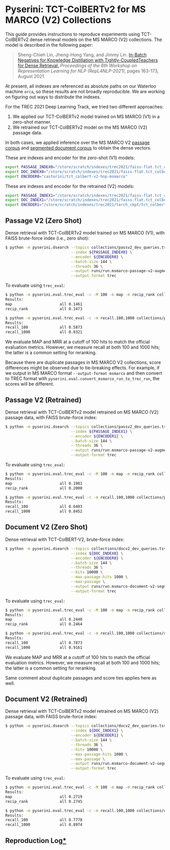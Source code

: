# Pyserini: TCT-ColBERTv2 for MS MARCO (V2) Collections

This guide provides instructions to reproduce experiments using TCT-ColBERTv2 dense retrieval models on the MS MARCO (V2) collections.
The model is described in the following paper:

> Sheng-Chieh Lin, Jheng-Hong Yang, and Jimmy Lin. [In-Batch Negatives for Knowledge Distillation with Tightly-CoupledTeachers for Dense Retrieval.](https://aclanthology.org/2021.repl4nlp-1.17/) _Proceedings of the 6th Workshop on Representation Learning for NLP (RepL4NLP-2021)_, pages 163-173, August 2021.

At present, all indexes are referenced as absolute paths on our Waterloo machine `orca`, so these results are not broadly reproducible.
We are working on figuring out ways to distribute the indexes.

For the TREC 2021 Deep Learning Track, we tried two different approaches:

1. We applied our TCT-ColBERTv2 model trained on MS MARCO (V1) in a zero-shot manner.
2. We retrained our TCT-ColBERTv2 model on the MS MARCO (V2) passage data.

In both cases, we applied inference over the MS MARCO V2 [passage corpus](https://github.com/castorini/anserini/blob/master/docs/experiments-msmarco-v2.md#passage-collection) and [segmented document corpus](https://github.com/castorini/anserini/blob/master/docs/experiments-msmarco-v2.md#document-collection-segmented) to obtain the dense vectors.

These are indexes and encoder for the zero-shot (V1) models:

```bash
export PASSAGE_INDEX0="/store/scratch/indexes/trec2021/faiss-flat.tct_colbert-v2-hnp.0shot.msmarco-passage-v2-augmented"
export DOC_INDEX0="/store/scratch/indexes/trec2021/faiss-flat.tct_colbert-v2-hnp.0shot.msmarco-doc-v2-segmented"
export ENCODER0="castorini/tct_colbert-v2-hnp-msmarco"
```

These are indexes and encoder for the retrained (V2) models:

```bash
export PASSAGE_INDEX1="/store/scratch/indexes/trec2021/faiss-flat.tct_colbert-v2-hnp.psg_v2_ft.msmarco-passage-v2-augmented"
export DOC_INDEX1="/store/scratch/indexes/trec2021/faiss-flat.tct_colbert-v2-hnp.psg_v2_ft.msmarco-doc-v2-segmented"
export ENCODER1="/store/scratch/indexes/trec2021/torch_ckpt/tct_colbert-v2-hnp-msmarco-hn-msmarcov2"
```

## Passage V2 (Zero Shot)

Dense retrieval with TCT-ColBERTv2 model trained on MS MARCO (V1), with FAISS brute-force index (i.e., zero shot):

```bash
$ python -m pyserini.dsearch --topics collections/passv2_dev_queries.tsv \
                             --index ${PASSAGE_INDEX0} \
                             --encoder ${ENCODER0} \
                             --batch-size 144 \
                             --threads 36 \
                             --output runs/run.msmarco-passage-v2-augmented.tct_colbert-v2-hnp.0shot.dev1.trec \
                             --output-format trec
```

To evaluate using `trec_eval`:

```bash
$ python -m pyserini.eval.trec_eval -c -M 100 -m map -m recip_rank collections/passv2_dev_qrels.tsv runs/run.msmarco-passage-v2-augmented.tct_colbert-v2-hnp.0shot.dev1.trec
Results:
map                   	all	0.1461
recip_rank            	all	0.1473

$ python -m pyserini.eval.trec_eval -c -m recall.100,1000 collections/passv2_dev_qrels.tsv runs/run.msmarco-passage-v2-augmented.tct_colbert-v2-hnp.0shot.dev1.trec
Results:
recall_100            	all	0.5873
recall_1000           	all	0.8321
```

We evaluate MAP and MRR at a cutoff of 100 hits to match the official evaluation metrics.
However, we measure recall at both 100 and 1000 hits; the latter is a common setting for reranking.

Because there are duplicate passages in MS MARCO V2 collections, score differences might be observed due to tie-breaking effects.
For example, if we output in MS MARCO format `--output-format msmarco` and then convert to TREC format with `pyserini.eval.convert_msmarco_run_to_trec_run`, the scores will be different.

## Passage V2 (Retrained)

Dense retrieval with TCT-ColBERTv2 model retrained on MS MARCO (V2) passage data, with FAISS brute-force index:

```bash
$ python -m pyserini.dsearch --topics collections/passv2_dev_queries.tsv \
                             --index ${PASSAGE_INDEX1} \
                             --encoder ${ENCODER1} \
                             --batch-size 144 \
                             --threads 36 \
                             --output runs/run.msmarco-passage-v2-augmented.tct_colbert-v2-hnp.psg_v2_ft.dev1.trec \
                             --output-format trec
```

To evaluate using `trec_eval`:

```bash
$ python -m pyserini.eval.trec_eval -c -M 100 -m map -m recip_rank collections/passv2_dev_qrels.tsv runs/run.msmarco-passage-v2-augmented.tct_colbert-v2-hnp.psg_v2_ft.dev1.trec
Results:
map                   	all	0.1981
recip_rank            	all	0.2000

$ python -m pyserini.eval.trec_eval -c -m recall.100,1000 collections/passv2_dev_qrels.tsv runs/run.msmarco-passage-v2-augmented.tct_colbert-v2-hnp.psg_v2_ft.dev1.trec
Results:
recall_100            	all	0.6403
recall_1000           	all	0.8452
```

## Document V2 (Zero Shot)

Dense retrieval with TCT-ColBERT-V2, brute-force index:

```bash
$ python -m pyserini.dsearch --topics collections/docv2_dev_queries.tsv \
                             --index ${DOC_INDEX0} \
                             --encoder ${ENCODER0} \
                             --batch-size 144 \
                             --threads 36 \
                             --hits 10000 \
                             --max-passage-hits 1000 \
                             --max-passage \
                             --output runs/run.msmarco-document-v2-segmented.tct_colbert-v2-hnp.0shot.dev1.trec \
                             --output-format trec
```

To evaluate using `trec_eval`:

```bash
$ python -m pyserini.eval.trec_eval -c -M 100 -m map -m recip_rank collections/docv2_dev_qrels.tsv runs/run.msmarco-document-v2-segmented.tct_colbert-v2-hnp.0shot.dev1.trec
Results:
map                   	all	0.2440
recip_rank            	all	0.2464

$ python -m pyserini.eval.trec_eval -c -m recall.100,1000 collections/docv2_dev_qrels.tsv runs/run.msmarco-document-v2-segmented.tct_colbert-v2-hnp.0shot.dev1.trec
Results:
recall_100            	all	0.7873
recall_1000           	all	0.9161
```

We evaluate MAP and MRR at a cutoff of 100 hits to match the official evaluation metrics.
However, we measure recall at both 100 and 1000 hits; the latter is a common setting for reranking.

Same comment about duplicate passages and score ties applies here as well.

## Document V2 (Retrained)

Dense retrieval with TCT-ColBERTv2 model retrained on MS MARCO (V2) passage data, with FAISS brute-force index:

```bash
$ python -m pyserini.dsearch --topics collections/docv2_dev_queries.tsv \
                             --index ${DOC_INDEX1} \
                             --encoder ${ENCODER1} \
                             --batch-size 144 \
                             --threads 36 \
                             --hits 10000 \
                             --max-passage-hits 1000 \
                             --max-passage \
                             --output runs/run.msmarco-document-v2-segmented.tct_colbert-v2-hnp.psg_v2_ft.dev1.trec \
                             --output-format trec
```

To evaluate using `trec_eval`:

```bash
$ python -m pyserini.eval.trec_eval -c -M 100 -m map -m recip_rank collections/docv2_dev_qrels.tsv runs/run.msmarco-document-v2-segmented.tct_colbert-v2-hnp.psg_v2_ft.dev1.trec
Results:
map                   	all	0.2719
recip_rank            	all	0.2745

$ python -m pyserini.eval.trec_eval -c -m recall.100,1000 collections/docv2_dev_qrels.tsv runs/run.msmarco-document-v2-segmented.tct_colbert-v2-hnp.psg_v2_ft.dev1.trec
Results:
recall_100            	all	0.7778
recall_1000           	all	0.8974
```

## Reproduction Log[*](reproducibility.md)


